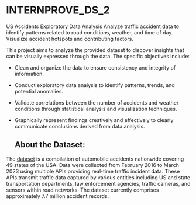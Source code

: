 # INTERNPROVE_DS_2
US Accidents Exploratory Data Analysis
Analyze traffic accident data to identify patterns related to road conditions, weather, and time of day. Visualize accident hotspots and contributing factors.

This project aims to analyze the provided dataset to discover insights that can be visually expressed through the data. The specific objectives include:

* Clean and organize the data to ensure consistency and integrity of information.
* Conduct exploratory data analysis to identify patterns, trends, and potential anomalies.
* Validate correlations between the number of accidents and weather conditions through statistical analysis and visualization techniques.
* Graphically represent findings creatively and effectively to clearly communicate conclusions derived from data analysis.

  ## About the Dataset: 
The [dataset](https://www.kaggle.com/datasets/sobhanmoosavi/us-accidents) is a compilation of automobile accidents nationwide covering 49 states of the USA. Data were collected from February 2016 to March 2023 using multiple APIs providing real-time traffic incident data. These APIs transmit traffic data captured by various entities including US and state transportation departments, law enforcement agencies, traffic cameras, and sensors within road networks. The dataset currently comprises approximately 7.7 million accident records.


